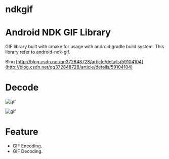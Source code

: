 # ndkgif
Android NDK GIF Library
========
GIF library built with cmake for usage with android gradle build system.
This library refer to android-ndk-gif.

Blog
[http://blog.csdn.net/qq372848728/article/details/59104104](http://blog.csdn.net/qq372848728/article/details/59104104)

Decode
========

![gif](https://github.com/yylyingy/ndkgif/blob/master/app/src/main/assets/display.gif)

![gif](https://github.com/yylyingy/ndkgif/blob/master/app/src/main/assets/sample1.gif)

Feature
========
* GIF Encoding.
* GIF Decoding.